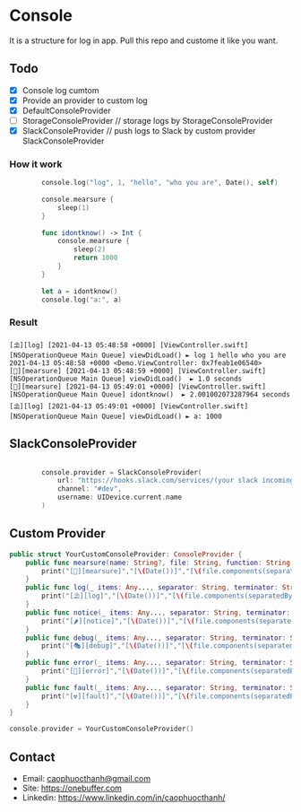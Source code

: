 # Console
It is a structure for log in app. Pull this repo and custome it like you want.

## Todo

- [x] Console log cumtom
- [x] Provide an provider to custom log
- [x] DefaultConsoleProvider
- [ ] StorageConsoleProvider // storage logs by StorageConsoleProvider
- [x] SlackConsoleProvider // push logs to Slack by custom provider SlackConsoleProvider

### How it work

```swift
        console.log("log", 1, "hello", "who you are", Date(), self)
        
        console.mearsure {
            sleep(1)
        }
        
        func idontknow() -> Int {
            console.mearsure {
                sleep(2)
                return 1000
            }
        }
        
        let a = idontknow()
        console.log("a:", a)

```
### Result

```
[⛱][log] [2021-04-13 05:48:58 +0000] [ViewController.swift] [NSOperationQueue Main Queue] viewDidLoad() ► log 1 hello who you are 2021-04-13 05:48:58 +0000 <Demo.ViewController: 0x7feab1e06540>
[🍭][mearsure] [2021-04-13 05:48:59 +0000] [ViewController.swift] [NSOperationQueue Main Queue] viewDidLoad()  ► 1.0 seconds
[🍭][mearsure] [2021-04-13 05:49:01 +0000] [ViewController.swift] [NSOperationQueue Main Queue] idontknow()  ► 2.001002073287964 seconds
[⛱][log] [2021-04-13 05:49:01 +0000] [ViewController.swift] [NSOperationQueue Main Queue] viewDidLoad() ► a: 1000
```

## SlackConsoleProvider

```swift

        console.provider = SlackConsoleProvider(
            url: "https://hooks.slack.com/services/(your slack incoming webhook url)",
            channel: "#dev",
            username: UIDevice.current.name
        )

```

## Custom Provider

```swift
public struct YourCustomConsoleProvider: ConsoleProvider {
    public func mearsure(name: String?, file: String, function: String, interval: TimeInterval) {
        print("[🍭][mearsure]","[\(Date())]","[\(file.components(separatedBy: "/").last ?? "")]","[\(Thread.current.name)] \(function)", name ?? "", "► \(interval) seconds")
    }
    public func log(_ items: Any..., separator: String, terminator: String, file: String, function: String) {
        print("[⛱][log]","[\(Date())]","[\(file.components(separatedBy: "/").last ?? "")]","[\(Thread.current.name)] \(function) ►",(items.first as? [Any])?.map { "\($0)"}.joined(separator: separator) ?? "")
    }
    public func notice(_ items: Any..., separator: String, terminator: String, file: String, function: String) {
        print("[🌶][notice]","[\(Date())]","[\(file.components(separatedBy: "/").last ?? "")]","[\(Thread.current.name)] \(function) ►",(items.first as? [Any])?.map { "\($0)"}.joined(separator: separator) ?? "")
    }
    public func debug(_ items: Any..., separator: String, terminator: String, file: String, function: String) {
        print("[🎭][debug]","[\(Date())]","[\(file.components(separatedBy: "/").last ?? "")]","[\(Thread.current.name)] \(function) ►",(items.first as? [Any])?.map { "\($0)"}.joined(separator: separator) ?? "")
    }
    public func error(_ items: Any..., separator: String, terminator: String, file: String, function: String) {
        print("[📛][error]","[\(Date())]","[\(file.components(separatedBy: "/").last ?? "")]","[\(Thread.current.name)] \(function) ►",(items.first as? [Any])?.map { "\($0)"}.joined(separator: separator) ?? "")
    }
    public func fault(_ items: Any..., separator: String, terminator: String, file: String, function: String) {
        print("[☢️][fault]","[\(Date())]","[\(file.components(separatedBy: "/").last ?? "")]","[\(Thread.current.name)] \(function) ►",(items.first as? [Any])?.map { "\($0)"}.joined(separator: separator) ?? "")
    }
}

console.provider = YourCustomConsoleProvider()

```

## Contact
- Email: caophuocthanh@gmail.com
- Site: https://onebuffer.com
- Linkedin: https://www.linkedin.com/in/caophuocthanh/
